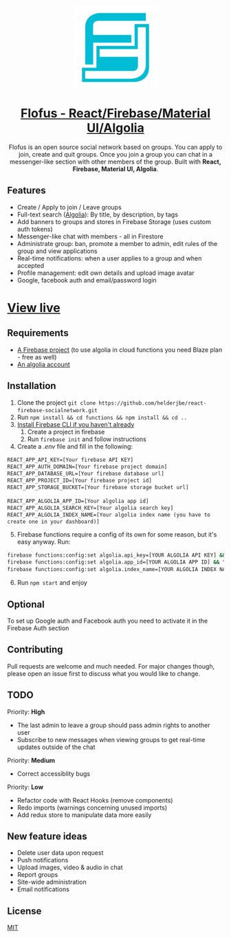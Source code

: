 <p align="center">
  <a href="https://flofus.com/" rel="noopener" target="_blank"><img width="192" src="./public/android-chrome-192x192.png" alt="Flofus Logo" /></a>
</p>

<a href="https://flofus.com/" rel="noopener" target="_blank"><h1 align="center">Flofus - React/Firebase/Material UI/Algolia</h1></a>

<div align="center">
Flofus is an open source social network based on groups. You can apply to join, create and quit groups. Once you join a group you can chat in a messenger-like section with other members of the group. Built with <b>React, Firebase, Material UI, Algolia</b>.
</div>

## Features

- Create / Apply to join / Leave groups
- Full-text search ([Algolia](https://www.algolia.com/)): By title, by description, by tags
- Add banners to groups and stores in Firebase Storage (uses custom auth tokens)
- Messenger-like chat with members - all in Firestore
- Administrate group: ban, promote a member to admin, edit rules of the group and view applications
- Real-time notifications: when a user applies to a group and when accepted
- Profile management: edit own details and upload image avatar
- Google, facebook auth and email/password login

# [View live](https://flofus.com/)

## Requirements

- [A Firebase project](https://firebase.google.com/) (to use algolia in cloud functions you need Blaze plan - free as well)
- [An algolia account](https://www.algolia.com/users/sign_up)

## Installation

1. Clone the project `git clone https://github.com/helderjbe/react-firebase-socialnetwork.git`
2. Run `npm install && cd functions && npm install && cd ..`
3. [Install Firebase CLI if you haven't already](https://firebase.google.com/docs/cli)
   1. Create a project in firebase
   2. Run `firebase init` and follow instructions
4. Create a _.env_ file and fill in the following:

```
REACT_APP_API_KEY=[Your firebase API KEY]
REACT_APP_AUTH_DOMAIN=[Your firebase project domain]
REACT_APP_DATABASE_URL=[Your firebase database url]
REACT_APP_PROJECT_ID=[Your firebase project id]
REACT_APP_STORAGE_BUCKET=[Your firebase storage bucket url]

REACT_APP_ALGOLIA_APP_ID=[Your algolia app id]
REACT_APP_ALGOLIA_SEARCH_KEY=[Your algolia search key]
REACT_APP_ALGOLIA_INDEX_NAME=[Your algolia index name (you have to create one in your dashboard)]
```

5. Firebase functions require a config of its own for some reason, but it's easy anyway. Run:

```bash
firebase functions:config:set algolia.api_key=[YOUR ALGOLIA API KEY] && \
firebase functions:config:set algolia.app_id=[YOUR ALGOLIA APP ID] && \
firebase functions:config:set algolia.index_name=[YOUR ALGOLIA INDEX NAME]
```

6. Run `npm start` and enjoy

## Optional

To set up Google auth and Facebook auth you need to activate it in the Firebase Auth section

## Contributing

Pull requests are welcome and much needed.
For major changes though, please open an issue first to discuss what you would like to change.

## TODO

Priority: **High**

- The last admin to leave a group should pass admin rights to another user
- Subscribe to new messages when viewing groups to get real-time updates outside of the chat

Priority: **Medium**

- Correct accessiblity bugs

Priority: **Low**

- Refactor code with React Hooks (remove components)
- Redo imports (warnings concerning unused imports)
- Add redux store to manipulate data more easily

## New feature ideas

- Delete user data upon request
- Push notifications
- Upload images, video & audio in chat
- Report groups
- Site-wide administration
- Email notifications

## License

[MIT](https://choosealicense.com/licenses/mit/)
